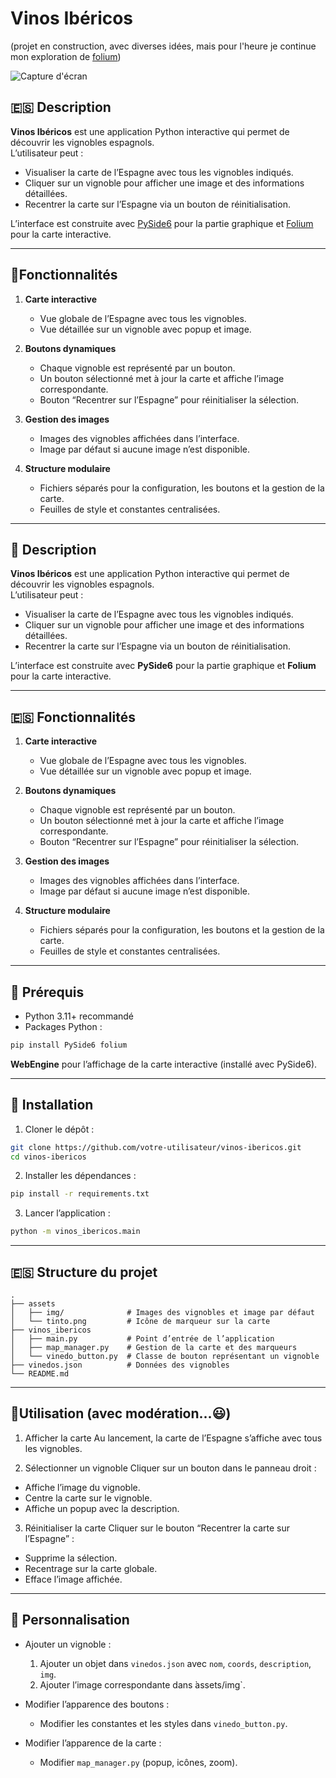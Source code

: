 # Vinos Ibéricos

(projet en construction, avec diverses idées, mais pour l'heure je continue mon exploration de [folium](https://python-visualization.github.io/folium/latest/index.html))

![Capture d'écran](assets/img/capture.png)

## 🇪🇸 Description

**Vinos Ibéricos** est une application Python interactive qui permet de découvrir les vignobles espagnols.  
L’utilisateur peut :

- Visualiser la carte de l’Espagne avec tous les vignobles indiqués.
- Cliquer sur un vignoble pour afficher une image et des informations détaillées.
- Recentrer la carte sur l’Espagne via un bouton de réinitialisation.

L’interface est construite avec [PySide6](https://doc.qt.io/qtforpython-6/index.html) pour la partie graphique et [Folium](https://python-visualization.github.io/folium/latest/index.html) pour la carte interactive.

---

## 🍷Fonctionnalités

1. **Carte interactive**  
   - Vue globale de l’Espagne avec tous les vignobles.
   - Vue détaillée sur un vignoble avec popup et image.

2. **Boutons dynamiques**  
   - Chaque vignoble est représenté par un bouton.
   - Un bouton sélectionné met à jour la carte et affiche l’image correspondante.
   - Bouton “Recentrer sur l’Espagne” pour réinitialiser la sélection.

3. **Gestion des images**  
   - Images des vignobles affichées dans l’interface.
   - Image par défaut si aucune image n’est disponible.

4. **Structure modulaire**  
   - Fichiers séparés pour la configuration, les boutons et la gestion de la carte.
   - Feuilles de style et constantes centralisées.

---

## 🍇 Description

**Vinos Ibéricos** est une application Python interactive qui permet de découvrir les vignobles espagnols.  
L’utilisateur peut :

- Visualiser la carte de l’Espagne avec tous les vignobles indiqués.
- Cliquer sur un vignoble pour afficher une image et des informations détaillées.
- Recentrer la carte sur l’Espagne via un bouton de réinitialisation.

L’interface est construite avec **PySide6** pour la partie graphique et **Folium** pour la carte interactive.

---

## 🇪🇸 Fonctionnalités

1. **Carte interactive**  
   - Vue globale de l’Espagne avec tous les vignobles.
   - Vue détaillée sur un vignoble avec popup et image.

2. **Boutons dynamiques**  
   - Chaque vignoble est représenté par un bouton.
   - Un bouton sélectionné met à jour la carte et affiche l’image correspondante.
   - Bouton “Recentrer sur l’Espagne” pour réinitialiser la sélection.

3. **Gestion des images**  
   - Images des vignobles affichées dans l’interface.
   - Image par défaut si aucune image n’est disponible.

4. **Structure modulaire**  
   - Fichiers séparés pour la configuration, les boutons et la gestion de la carte.
   - Feuilles de style et constantes centralisées.

---

## 🍷 Prérequis

- Python 3.11+ recommandé
- Packages Python :

```bash
pip install PySide6 folium
```

**WebEngine** pour l’affichage de la carte interactive (installé avec PySide6).

---

## 🍇 Installation

1. Cloner le dépôt :
 
```bash
git clone https://github.com/votre-utilisateur/vinos-ibericos.git
cd vinos-ibericos
```

2. Installer les dépendances :

```bash
pip install -r requirements.txt
```

3. Lancer l’application :

```bash
python -m vinos_ibericos.main
```

--- 

## 🇪🇸 Structure du projet

```text
.
├── assets
│   ├── img/              # Images des vignobles et image par défaut
│   └── tinto.png         # Icône de marqueur sur la carte
├── vinos_ibericos
│   ├── main.py           # Point d’entrée de l’application
│   ├── map_manager.py    # Gestion de la carte et des marqueurs
│   └── vinedo_button.py  # Classe de bouton représentant un vignoble
├── vinedos.json          # Données des vignobles
└── README.md 
```

--- 

## 🍷Utilisation (avec modération...😃)

1. Afficher la carte
Au lancement, la carte de l’Espagne s’affiche avec tous les vignobles.

2. Sélectionner un vignoble
Cliquer sur un bouton dans le panneau droit :
- Affiche l’image du vignoble.
- Centre la carte sur le vignoble.
- Affiche un popup avec la description.

3. Réinitialiser la carte
Cliquer sur le bouton “Recentrer la carte sur l’Espagne” :
- Supprime la sélection.
- Recentrage sur la carte globale.
- Efface l’image affichée.

--- 

## 🍇 Personnalisation

- Ajouter un vignoble :
  1. Ajouter un objet dans `vinedos.json` avec `nom`, `coords`, `description`, `img`.
  2. Ajouter l’image correspondante dans  ̀assets/img`.

- Modifier l’apparence des boutons :
  - Modifier les constantes et les styles dans `vinedo_button.py`.

- Modifier l’apparence de la carte :
  - Modifier `map_manager.py` (popup, icônes, zoom).


